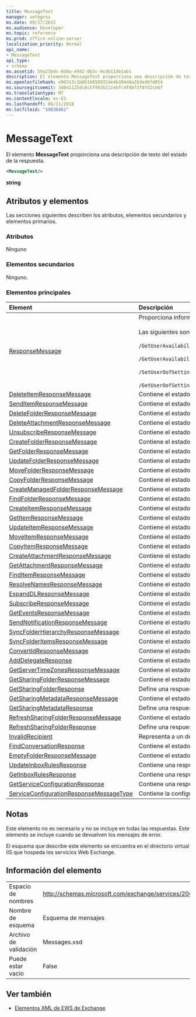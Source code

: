 ```yaml
---
title: MessageText
manager: sethgros
ms.date: 09/17/2015
ms.audience: Developer
ms.topic: reference
ms.prod: office-online-server
localization_priority: Normal
api_name:
- MessageText
api_type:
- schema
ms.assetid: 59a23bdc-0d9a-4942-8b3c-9cdb11db1ab1
description: El elemento MessageText proporciona una descripción de texto del estado de la respuesta.
ms.openlocfilehash: e90313c1b8616658932de4b394d4a2b3ed0fd054
ms.sourcegitcommit: 34041125dc8c5f993b21cebfc4f8b72f0fd2cb6f
ms.translationtype: MT
ms.contentlocale: es-ES
ms.lasthandoff: 06/11/2018
ms.locfileid: "19836462"
---
```

# <a name="messagetext"></a>MessageText

El elemento **MessageText** proporciona una descripción de texto del estado de la respuesta. 
  
```XML
<MessageText/>
```

 **string**
## <a name="attributes-and-elements"></a>Atributos y elementos

Las secciones siguientes describen los atributos, elementos secundarios y elementos primarios.
  
### <a name="attributes"></a>Atributos

Ninguno
  
### <a name="child-elements"></a>Elementos secundarios

Ninguno.
  
### <a name="parent-elements"></a>Elementos principales

|**Element**|**Descripción**|
|:-----|:-----|
|[ResponseMessage](responsemessage.md) <br/> | Proporciona información descriptiva sobre el estado de respuesta.  <br/> <br/> Las siguientes son algunas de las expresiones de XPath posibles para este elemento: <br/> <br/>  `/GetUserAvailabilityResponse/FreeBusyResponseArray/FreeBusyResponse/ResponseMessage` <br/> <br/> `/GetUserAvailabilityResponse/SuggestionsResponse/ResponseMessage` <br/><br/>  `/SetUserOofSettingsResponse/ResponseMessage` <br/><br/>  `/GetUserOofSettingsResponse/ResponseMessage` <br/> |
|[DeleteItemResponseMessage](deleteitemresponsemessage.md) <br/> |Contiene el estado y el resultado de una única solicitud DeleteItem.  <br/> |
|[SendItemResponseMessage](senditemresponsemessage.md) <br/> |Contiene el estado y el resultado de una única solicitud SendItem.  <br/> |
|[DeleteFolderResponseMessage](deletefolderresponsemessage.md) <br/> |Contiene el estado y el resultado de una única solicitud DeleteFolder.  <br/> |
|[DeleteAttachmentResponseMessage](deleteattachmentresponsemessage.md) <br/> |Contiene el estado y el resultado de una única solicitud DeleteAttachment.  <br/> |
|[UnsubscribeResponseMessage](unsubscriberesponsemessage.md) <br/> |Contiene el estado y el resultado de una única solicitud de cancelación de suscripción.  <br/> |
|[CreateFolderResponseMessage](createfolderresponsemessage.md) <br/> |Contiene el estado y el resultado de una única solicitud CreateFolder.  <br/> |
|[GetFolderResponseMessage](getfolderresponsemessage.md) <br/> |Contiene el estado y el resultado de una única solicitud GetFolder.  <br/> |
|[UpdateFolderResponseMessage](updatefolderresponsemessage.md) <br/> |Contiene el estado y el resultado de una única solicitud UpdateFolder.  <br/> |
|[MoveFolderResponseMessage](movefolderresponsemessage.md) <br/> |Contiene el estado y el resultado de una única solicitud MoveFolder.  <br/> |
|[CopyFolderResponseMessage](copyfolderresponsemessage.md) <br/> |Contiene el estado y el resultado de una única solicitud CopyFolder.  <br/> |
|[CreateManagedFolderResponseMessage](createmanagedfolderresponsemessage.md) <br/> |Contiene el estado y el resultado de una única solicitud CreateManagedFolder.  <br/> |
|[FindFolderResponseMessage](findfolderresponsemessage.md) <br/> |Contiene el estado y el resultado de una única solicitud FindFolder.  <br/> |
|[CreateItemResponseMessage](createitemresponsemessage.md) <br/> |Contiene el estado y el resultado de una única solicitud CreateItem.  <br/> |
|[GetItemResponseMessage](getitemresponsemessage.md) <br/> |Contiene el estado y el resultado de una única solicitud GetItem.  <br/> |
|[UpdateItemResponseMessage](updateitemresponsemessage.md) <br/> |Contiene el estado y el resultado de una única solicitud UpdateItem.  <br/> |
|[MoveItemResponseMessage](moveitemresponsemessage.md) <br/> |Contiene el estado y el resultado de una única solicitud MoveItem.  <br/> |
|[CopyItemResponseMessage](copyitemresponsemessage.md) <br/> |Contiene el estado y el resultado de una única solicitud CopyItem.  <br/> |
|[CreateAttachmentResponseMessage](createattachmentresponsemessage.md) <br/> |Contiene el estado y el resultado de una única solicitud CreateAttachment.  <br/> |
|[GetAttachmentResponseMessage](getattachmentresponsemessage.md) <br/> |Contiene el estado y el resultado de una única solicitud de GetAttachment.  <br/> |
|[FindItemResponseMessage](finditemresponsemessage.md) <br/> |Contiene el estado y el resultado de una única solicitud FindItem.  <br/> |
|[ResolveNamesResponseMessage](resolvenamesresponsemessage.md) <br/> |Contiene el estado y el resultado de una solicitud de ResolveNames.  <br/> |
|[ExpandDLResponseMessage](expanddlresponsemessage.md) <br/> |Contiene el estado y el resultado de una única solicitud ExpandDL.  <br/> |
|[SubscribeResponseMessage](subscriberesponsemessage.md) <br/> |Contiene el estado y el resultado de una única solicitud Subscribe.  <br/> |
|[GetEventsResponseMessage](geteventsresponsemessage.md) <br/> |Contiene el estado y el resultado de una única solicitud GetEvents.  <br/> |
|[SendNotificationResponseMessage](sendnotificationresponsemessage.md) <br/> |Contiene el estado y el resultado de una única solicitud de SendNotification.  <br/> |
|[SyncFolderHierarchyResponseMessage](syncfolderhierarchyresponsemessage.md) <br/> |Contiene el estado y el resultado de una solicitud de SyncFolderHierarchy.  <br/> |
|[SyncFolderItemsResponseMessage](syncfolderitemsresponsemessage.md) <br/> |Contiene el estado y el resultado de una solicitud de SyncFolderItems.  <br/> |
|[ConvertIdResponseMessage](convertidresponsemessage.md) <br/> |Contiene el estado y el resultado de una solicitud de ConvertId.  <br/> |
|[AddDelegateResponse](adddelegateresponse.md) <br/> |Contiene el estado y el resultado de una solicitud de AddDelegate.  <br/> |
|[GetServerTimeZonesResponseMessage](getservertimezonesresponsemessage.md) <br/> |Contiene el estado y el resultado de una solicitud de GetServerTimeZones.  <br/> |
|[GetSharingFolderResponseMessage](getsharingfolderresponsemessage.md) <br/> |Contiene el estado y el resultado de una solicitud de GetSharingFolder.  <br/> |
|[GetSharingFolderResponse](getsharingfolderresponse.md) <br/> |Define una respuesta a una solicitud de GetSharingFolder.  <br/> |
|[GetSharingMetadataResponseMessage](getsharingmetadataresponsemessage.md) <br/> |Contiene el estado y el resultado de una solicitud de GetSharingMetadata.  <br/> |
|[GetSharingMetadataResponse](getsharingmetadataresponse.md) <br/> |Define una respuesta a una solicitud de GetSharingMetadata.  <br/> |
|[RefreshSharingFolderResponseMessage](refreshsharingfolderresponsemessage.md) <br/> |Contiene el estado y el resultado de una solicitud de RefreshSharingFolder.  <br/> |
|[RefreshSharingFolderResponse](refreshsharingfolderresponse.md) <br/> |Define una respuesta a una solicitud de RefreshSharingFolder.  <br/> |
|[InvalidRecipient](invalidrecipient.md) <br/> |Representa a un destinatario no válido para una solicitud de GetSharingMetadata.  <br/> |
|[FindConversationResponse](findconversationresponse.md) <br/> |Contiene el estado y los resultados de una respuesta de **FindConversation** .  <br/> |
|[EmptyFolderResponseMessage](emptyfolderresponsemessage.md) <br/> |Contiene el estado y el resultado de una única solicitud **EmptyFolder** .  <br/> |
|[UpdateInboxRulesResponse](updateinboxrulesresponse.md) <br/> |Contiene una respuesta a una solicitud de **UpdateInboxRules** .  <br/> |
|[GetInboxRulesResponse](getinboxrulesresponse.md) <br/> |Contiene una respuesta a una solicitud de **GetInboxRules** .  <br/> |
|[GetServiceConfigurationResponse](getserviceconfigurationresponse.md) <br/> |Contiene una respuesta a una solicitud de **GetServiceConfiguration** .  <br/> |
|[ServiceConfigurationResponseMessageType](serviceconfigurationresponsemessagetype.md) <br/> |Contiene la configuración del servicio.  <br/> |
   
## <a name="remarks"></a>Notas

Este elemento no es necesario y no se incluye en todas las respuestas. Este elemento se incluye cuando se devuelven los mensajes de error. 
  
El esquema que describe este elemento se encuentra en el directorio virtual IIS que hospeda los servicios Web Exchange.
  
## <a name="element-information"></a>Información del elemento

|||
|:-----|:-----|
|Espacio de nombres  <br/> |http://schemas.microsoft.com/exchange/services/2006/messages  <br/> |
|Nombre de esquema  <br/> |Esquema de mensajes  <br/> |
|Archivo de validación  <br/> |Messages.xsd  <br/> |
|Puede estar vacío  <br/> |False  <br/> |
   
## <a name="see-also"></a>Ver también

- [Elementos XML de EWS de Exchange](ews-xml-elements-in-exchange.md)

